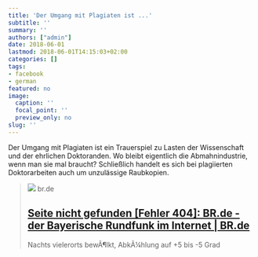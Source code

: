 ```yaml
---
title: 'Der Umgang mit Plagiaten ist ...'
subtitle: ''
summary: ''
authors: ["admin"]
date: 2018-06-01
lastmod: 2018-06-01T14:15:03+02:00
categories: []
tags:
- facebook
- german
featured: no
image:
  caption: ''
  focal_point: ''
  preview_only: no
slug: ''
---
```

Der Umgang mit Plagiaten ist ein Trauerspiel zu Lasten der Wissenschaft und der ehrlichen Doktoranden. Wo bleibt eigentlich die Abmahnindustrie, wenn man sie mal braucht? Schließlich handelt es sich bei plagiierten Doktorarbeiten auch um unzulässige Raubkopien.
> [![](http://www.br.de/static/img/logo/logo_fb_thumb.png?version=2?version=4b2dd)](https://www.br.de/puls/themen/welt/plagiate-an-universitaeten-100.html)
> br.de
> ## [Seite nicht gefunden [Fehler 404]: BR.de - der Bayerische Rundfunk im Internet | BR.de](https://www.br.de/puls/themen/welt/plagiate-an-universitaeten-100.html)
>
>Nachts vielerorts bewÃ¶lkt, AbkÃ¼hlung auf +5 bis -5 Grad


